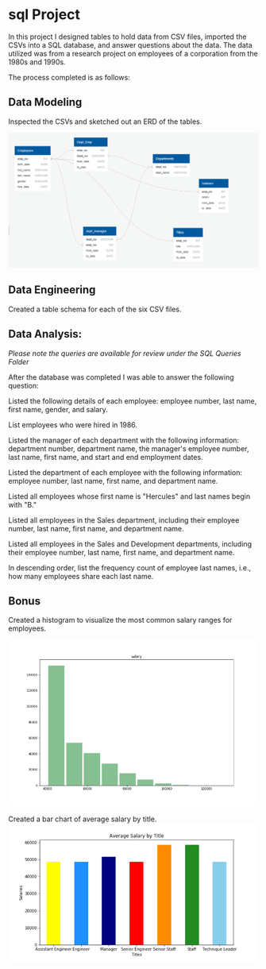 # sql Project

In this project I designed tables to hold data from CSV files, imported the CSVs into a SQL database, and answer questions about the data. The data utilized was from a research project on employees of a corporation from the 1980s and 1990s. 

The process completed is as follows: 


## Data Modeling
Inspected the CSVs and sketched out an ERD of the tables. 

![ERD of Tables](Images/QuickDBD.png)


## Data Engineering
Created a table schema for each of the six CSV files.



## Data Analysis:
*Please note the queries are available for review under the SQL Queries Folder*

After the database was completed I was able to answer the following question:

Listed the following details of each employee: employee number, last name, first name, gender, and salary.

List employees who were hired in 1986.

Listed the manager of each department with the following information: department number, department name, the manager's employee number, last name, first name, and start and end employment dates.

Listed the department of each employee with the following information: employee number, last name, first name, and department name.

Listed all employees whose first name is "Hercules" and last names begin with "B."

Listed all employees in the Sales department, including their employee number, last name, first name, and department name.

Listed all employees in the Sales and Development departments, including their employee number, last name, first name, and department name.

In descending order, list the frequency count of employee last names, i.e., how many employees share each last name.

## Bonus

Created a histogram to visualize the most common salary ranges for employees.

![Histogram Chart](Images/salary.png)


Created a bar chart of average salary by title.
![Bar Chart](Images/avg_salary.png)



